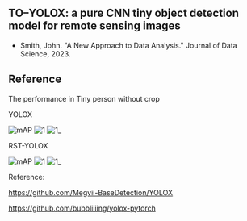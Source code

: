 ## TO–YOLOX: a pure CNN tiny object detection model for remote sensing images

- Smith, John. "A New Approach to Data Analysis." Journal of Data Science, 2023.

## Reference
The performance in Tiny person without crop



YOLOX



![mAP](https://user-images.githubusercontent.com/72426381/180340210-cbc493f9-1e9d-48cc-9f81-75c605b7f5b4.png)
![1](https://user-images.githubusercontent.com/72426381/180340335-11a13fd2-6f94-443b-b325-a0b137b0bb80.jpg)
![1_](https://user-images.githubusercontent.com/72426381/180340386-9a627b52-09fe-4a1a-92bb-5f0aa0fbf62d.jpg)



RST-YOLOX




![mAP](https://github.com/Yu-zhengbo/TO-YOLOX/assets/72426381/869485f7-a77b-498e-9bfb-72ae98d671fe)
![1](https://user-images.githubusercontent.com/72426381/180340432-e3540bc4-c651-4924-8b2f-336164da2fa6.jpg)
![1_](https://user-images.githubusercontent.com/72426381/180340371-9fd4ca23-b5a6-4547-8fa7-e633cf27f463.jpg)


Reference:



https://github.com/Megvii-BaseDetection/YOLOX



https://github.com/bubbliiiing/yolox-pytorch


